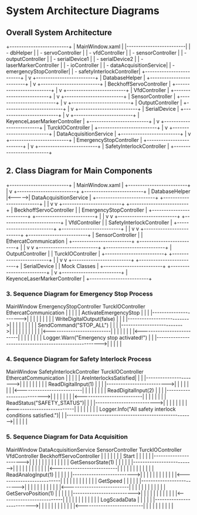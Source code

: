 # System Architecture Diagrams

## Overall System Architecture

+-------------------------+
|     MainWindow.xaml     |
|-------------------------|
| - dbHelper              |
| - servoController       |
| - vfdController         |
| - sensorController      |
| - outputController      |
| - serialDevice1         |
| - serialDevice2         |
| - laserMarkerController |
| - ioController          |
| - dataAcquisitionService|
| - emergencyStopController|
| - safetyInterlockController|
+-------------------------+
            |
            v
+-------------------------+
|     DatabaseHelper      |
+-------------------------+
            |
            v
+-------------------------+
| BeckhoffServoController |
+-------------------------+
            |
            v
+-------------------------+
|      VfdController      |
+-------------------------+
            |
            v
+-------------------------+
|    SensorController     |
+-------------------------+
            |
            v
+-------------------------+
|    OutputController     |
+-------------------------+
            |
            v
+-------------------------+
|     SerialDevice        |
+-------------------------+
            |
            v
+-------------------------+
| KeyenceLaserMarkerController |
+-------------------------+
            |
            v
+-------------------------+
|    TurckIOController    |
+-------------------------+
            |
            v
+-------------------------+
| DataAcquisitionService  |
+-------------------------+
            |
            v
+-------------------------+
| EmergencyStopController |
+-------------------------+
            |
            v
+-------------------------+
| SafetyInterlockController |
+-------------------------+


## 2. Class Diagram for Main Components

+-------------------------+
|     MainWindow.xaml     |
+-------------------------+
            |
            v
+-------------------------+       +-------------------------+
|     DatabaseHelper      |<----->|     DataAcquisitionService  |
+-------------------------+       +-------------------------+
            |                            |
            v                            v
+-------------------------+       +-------------------------+
| BeckhoffServoController |       | EmergencyStopController |
+-------------------------+       +-------------------------+
            |                            |
            v                            v
+-------------------------+       +-------------------------+
|      VfdController      |       | SafetyInterlockController |
+-------------------------+       +-------------------------+
            |                            |
            v                            v
+-------------------------+       +-------------------------+
|    SensorController     |       | EthercatCommunication   |
+-------------------------+       +-------------------------+
            |                            |
            v                            v
+-------------------------+       +-------------------------+
|    OutputController     |       | TurckIOController       |
+-------------------------+       +-------------------------+
            |                            |
            v                            v
+-------------------------+       +-------------------------+
|     SerialDevice        |       | Mock Classes            |
+-------------------------+       +-------------------------+
            |
            v
+-------------------------+
| KeyenceLaserMarkerController |
+-------------------------+

### 3. Sequence Diagram for Emergency Stop Process

MainWindow        EmergencyStopController        TurckIOController        EthercatCommunication
    |                       |                           |                           |
    | ActivateEmergencyStop |                           |                           |
    |---------------------->|                           |                           |
    |                       |                           |                           |
    |                       | WriteDigitalOutput(false) |                           |
    |                       |-------------------------->|                           |
    |                       |                           |                           |
    |                       |                           | SendCommand("STOP_ALL")   |
    |                       |                           |-------------------------->|
    |                       |                           |                           |
    |                       |                           |                           |
    |                       |<--------------------------|                           |
    |                       |                           |                           |
    |                       |<--------------------------|                           |
    |                       |                           |                           |
    |                       | Logger.Warn("Emergency stop activated!")              |
    |                       |------------------------------------------------------>|
    |                       |                           |                           |


   ### 4. Sequence Diagram for Safety Interlock Process

   MainWindow        SafetyInterlockController        TurckIOController        EthercatCommunication
    |                       |                           |                           |
    | AreInterlocksSatisfied|                           |                           |
    |---------------------->|                           |                           |
    |                       |                           |                           |
    |                       | ReadDigitalInput(1)       |                           |
    |                       |-------------------------->|                           |
    |                       |                           |                           |
    |                       |<--------------------------|                           |
    |                       |                           |                           |
    |                       | ReadDigitalInput(2)       |                           |
    |                       |-------------------------->|                           |
    |                       |                           |                           |
    |                       |<--------------------------|                           |
    |                       |                           |                           |
    |                       | ReadStatus("SAFETY_STATUS")|                           |
    |                       |-------------------------->|                           |
    |                       |                           |                           |
    |                       |<--------------------------|                           |
    |                       |                           |                           |
    |                       | Logger.Info("All safety interlock conditions satisfied.")|
    |                       |------------------------------------------------------>|
    |                       |                           |                           |


### 5. Sequence Diagram for Data Acquisition


MainWindow        DataAcquisitionService        SensorController        TurckIOController        VfdController        BeckhoffServoController
    |                       |                           |                           |                           |                           |
    | Start                 |                           |                           |                           |                           |
    |---------------------->|                           |                           |                           |                           |
    |                       |                           |                           |                           |                           |
    |                       | GetSensorState(1)         |                           |                           |                           |
    |                       |-------------------------->|                           |                           |                           |
    |                       |                           |                           |                           |                           |
    |                       |<--------------------------|                           |                           |                           |
    |                       |                           |                           |                           |                           |
    |                       | ReadAnalogInput(1)        |                           |                           |                           |
    |                       |-------------------------->|                           |                           |                           |
    |                       |                           |                           |                           |                           |
    |                       |<--------------------------|                           |                           |                           |
    |                       |                           |                           |                           |                           |
    |                       | GetSpeed                  |                           |                           |                           |
    |                       |-------------------------->|                           |                           |                           |
    |                       |                           |                           |                           |                           |
    |                       |<--------------------------|                           |                           |                           |
    |                       |                           |                           |                           |                           |
    |                       | GetServoPosition(1)       |                           |                           |                           |
    |                       |-------------------------->|                           |                           |                           |
    |                       |                           |                           |                           |                           |
    |                       |<--------------------------|                           |                           |                           |
    |                       |                           |                           |                           |                           |
    |                       | LogScadaData              |                           |                           |                           |
    |                       |-------------------------->|                           |                           |                           |
    |                       |                           |                           |                           |                           |
    |                       |<--------------------------|                           |                           |                           |
    |                       |                           |                           |                           |                           |

